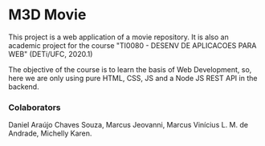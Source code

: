 # M3D Movie
This project is a web application of a movie repository. 
It is also an academic project for the course "TI0080 - DESENV DE APLICACOES PARA WEB" (DETi/UFC, 2020.1)

The objective of the course is to learn the basis of Web Development, so, here we are only using pure HTML, CSS, JS and a Node JS REST API in the backend.

### Colaborators
Daniel Araújo Chaves Souza, Marcus Jeovanni, Marcus Vinícius L. M. de Andrade, Michelly Karen.
